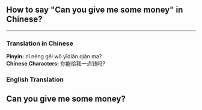 ## How to say "Can you give me some money" in Chinese?  
---

### Translation in Chinese  
**Pinyin:** nǐ néng gěi wǒ yīdiǎn qián ma?  
**Chinese Characters:** 你能给我一点钱吗?  

### English Translation  
Can you give me some money?  
---
